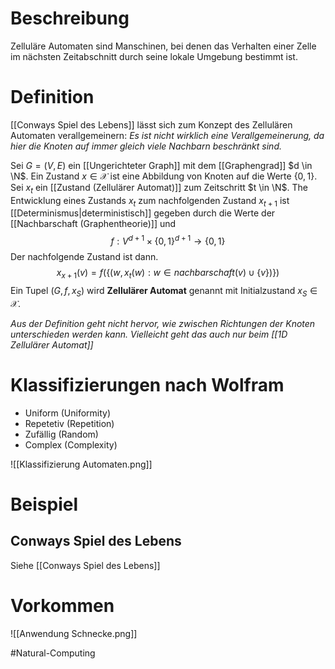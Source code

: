 # Beschreibung
Zelluläre Automaten sind Manschinen, bei denen das Verhalten einer Zelle im nächsten Zeitabschnitt durch seine lokale Umgebung bestimmt ist. 


# Definition
[[Conways Spiel des Lebens]] lässt sich zum Konzept des Zellulären Automaten verallgemeinern:
*Es ist nicht wirklich eine Verallgemeinerung, da hier die Knoten auf immer gleich viele Nachbarn beschränkt sind.*

Sei $G = (V, E)$ ein [[Ungerichteter Graph]] mit dem [[Graphengrad]] $d \in \N$.
Ein Zustand $x \in \mathcal{X}$ ist eine Abbildung von Knoten auf die Werte $\{0, 1\}$.
Sei $x_t$ ein [[Zustand (Zellulärer Automat)]] zum Zeitschritt $t \in \N$. The Entwicklung eines Zustands $x_t$ zum nachfolgenden Zustand $x_{t+1}$ ist [[Determinismus|deterministisch]] gegeben durch die Werte der [[Nachbarschaft (Graphentheorie)]] und
$$f: V^{d+1} \times \{0, 1\}^{d+1} \to \{0, 1\}$$
Der nachfolgende Zustand ist dann.
$$x_{x+1}(v) = f(\{(w, x_t(w): w\in nachbarschaft(v) \cup \{v\})\})$$
Ein Tupel $(G, f, x_S)$ wird **Zellulärer Automat** genannt mit Initialzustand $x_S \in \mathcal{X}$.

*Aus der Definition geht nicht hervor, wie zwischen Richtungen der Knoten unterschieden werden kann. Vielleicht geht das auch nur beim [[1D Zellulärer Automat]]*

# Klassifizierungen nach Wolfram
- Uniform (Uniformity)
- Repetetiv (Repetition)
- Zufällig (Random)
- Complex (Complexity)

![[Klassifizierung Automaten.png]]


# Beispiel
## Conways Spiel des Lebens
Siehe [[Conways Spiel des Lebens]]


# Vorkommen
![[Anwendung Schnecke.png]]



#Natural-Computing